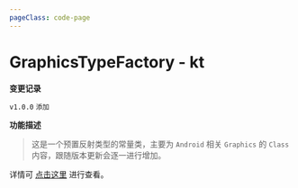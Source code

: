 ```yaml
---
pageClass: code-page
---
```


# GraphicsTypeFactory <span class="symbol">- kt</span>

**变更记录**

`v1.0.0` `添加`

**功能描述**

> 这是一个预置反射类型的常量类，主要为 `Android` 相关 `Graphics` 的 `Class` 内容，跟随版本更新会逐一进行增加。

详情可 [点击这里](https://github.com/fankes/YukiReflection/blob/master/yukireflection/src/api/kotlin/com/highcapable/yukireflection/type/android/GraphicsTypeFactory.kt) 进行查看。